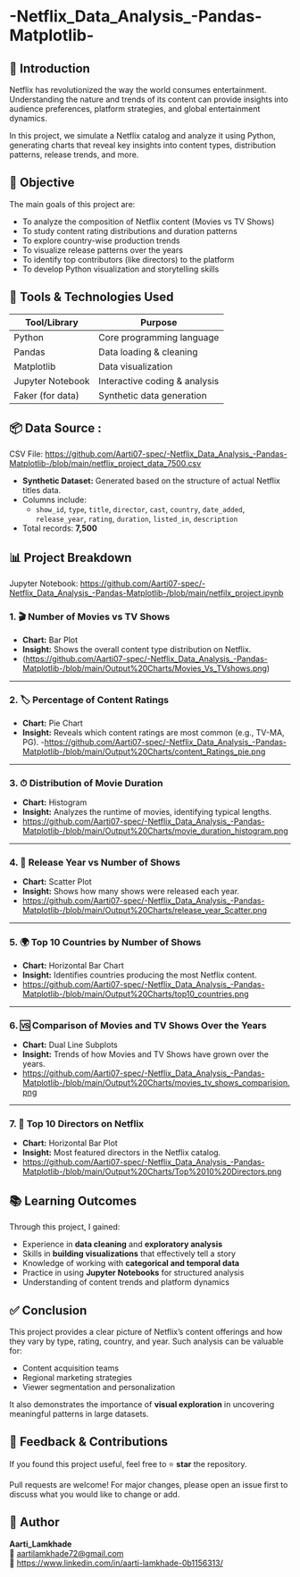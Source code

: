 # -Netflix_Data_Analysis_-Pandas-Matplotlib-

## 📖 Introduction

Netflix has revolutionized the way the world consumes entertainment. Understanding the nature and trends of its content can provide insights into audience preferences, platform strategies, and global entertainment dynamics.

In this project, we simulate a Netflix catalog and analyze it using Python, generating charts that reveal key insights into content types, distribution patterns, release trends, and more.



## 🎯 Objective

The main goals of this project are:

- To analyze the composition of Netflix content (Movies vs TV Shows)
- To study content rating distributions and duration patterns
- To explore country-wise production trends
- To visualize release patterns over the years
- To identify top contributors (like directors) to the platform
- To develop Python visualization and storytelling skills



## 🧰 Tools & Technologies Used

| Tool/Library      | Purpose                          |
|------------------|----------------------------------|
| Python           | Core programming language        |
| Pandas           | Data loading & cleaning          |
| Matplotlib       | Data visualization               |
| Jupyter Notebook | Interactive coding & analysis    |
| Faker (for data) | Synthetic data generation        |



## 📦 Data Source :
CSV File: https://github.com/Aarti07-spec/-Netflix_Data_Analysis_-Pandas-Matplotlib-/blob/main/netflix_project_data_7500.csv

- **Synthetic Dataset:** Generated based on the structure of actual Netflix titles data.
- Columns include:
  - `show_id`, `type`, `title`, `director`, `cast`, `country`, `date_added`, `release_year`, `rating`, `duration`, `listed_in`, `description`
- Total records: **7,500**



## 📊 Project Breakdown

Jupyter Notebook: https://github.com/Aarti07-spec/-Netflix_Data_Analysis_-Pandas-Matplotlib-/blob/main/netfilx_project.ipynb

### 1. 🎬 Number of Movies vs TV Shows
- **Chart:** Bar Plot
- **Insight:** Shows the overall content type distribution on Netflix.
- (https://github.com/Aarti07-spec/-Netflix_Data_Analysis_-Pandas-Matplotlib-/blob/main/Output%20Charts/Movies_Vs_TVshows.png)

---

### 2. 🏷 Percentage of Content Ratings
- **Chart:** Pie Chart
- **Insight:** Reveals which content ratings are most common (e.g., TV-MA, PG).
-https://github.com/Aarti07-spec/-Netflix_Data_Analysis_-Pandas-Matplotlib-/blob/main/Output%20Charts/content_Ratings_pie.png

---

### 3. ⏱ Distribution of Movie Duration
- **Chart:** Histogram
- **Insight:** Analyzes the runtime of movies, identifying typical lengths.
- https://github.com/Aarti07-spec/-Netflix_Data_Analysis_-Pandas-Matplotlib-/blob/main/Output%20Charts/movie_duration_histogram.png

---

### 4. 📅 Release Year vs Number of Shows
- **Chart:** Scatter Plot
- **Insight:** Shows how many shows were released each year.
- https://github.com/Aarti07-spec/-Netflix_Data_Analysis_-Pandas-Matplotlib-/blob/main/Output%20Charts/release_year_Scatter.png

---

### 5. 🌍 Top 10 Countries by Number of Shows
- **Chart:** Horizontal Bar Chart
- **Insight:** Identifies countries producing the most Netflix content.
- https://github.com/Aarti07-spec/-Netflix_Data_Analysis_-Pandas-Matplotlib-/blob/main/Output%20Charts/top10_countries.png

---

### 6. 🆚 Comparison of Movies and TV Shows Over the Years
- **Chart:** Dual Line Subplots
- **Insight:** Trends of how Movies and TV Shows have grown over the years.
- https://github.com/Aarti07-spec/-Netflix_Data_Analysis_-Pandas-Matplotlib-/blob/main/Output%20Charts/movies_tv_shows_comparision.png

---

### 7. 🎥 Top 10 Directors on Netflix
- **Chart:** Horizontal Bar Plot
- **Insight:** Most featured directors in the Netflix catalog.
- https://github.com/Aarti07-spec/-Netflix_Data_Analysis_-Pandas-Matplotlib-/blob/main/Output%20Charts/Top%2010%20Directors.png



## 📚 Learning Outcomes

Through this project, I gained:

- Experience in **data cleaning** and **exploratory analysis**
- Skills in **building visualizations** that effectively tell a story
- Knowledge of working with **categorical and temporal data**
- Practice in using **Jupyter Notebooks** for structured analysis
- Understanding of content trends and platform dynamics



## ✅ Conclusion

This project provides a clear picture of Netflix’s content offerings and how they vary by type, rating, country, and year. Such analysis can be valuable for:

- Content acquisition teams
- Regional marketing strategies
- Viewer segmentation and personalization

It also demonstrates the importance of **visual exploration** in uncovering meaningful patterns in large datasets.




## 🤝 Feedback & Contributions

If you found this project useful, feel free to ⭐️ **star** the repository.

Pull requests are welcome! For major changes, please open an issue first to discuss what you would like to change or add.



## 👤 Author

**Aarti_Lamkhade**  
📧 aartilamkhade72@gmail.com<br>
🔗 https://www.linkedin.com/in/aarti-lamkhade-0b1156313/
